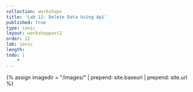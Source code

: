 ```yaml
---
collection: workshops
title: 'Lab 12: Delete Data Using Api'
published: true
type: ionic
layout: workshoppost2
order: 12
lab: ionic
length: 
todo: |
    *
---
```


{% assign imagedir = "/images/" | prepend: site.baseurl | prepend: site.url %}


